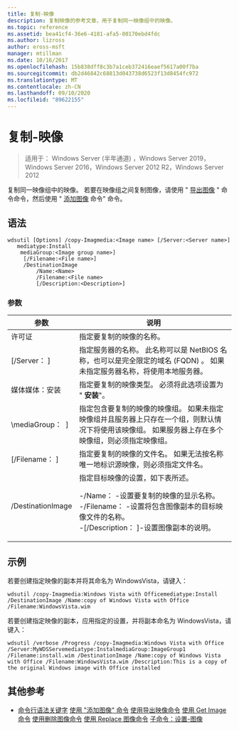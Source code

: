 ```yaml
---
title: 复制-映像
description: 复制映像的参考文章，用于复制同一映像组中的映像。
ms.topic: reference
ms.assetid: bea41cf4-36e6-4181-afa5-00170ebd4fdc
ms.author: lizross
author: eross-msft
manager: mtillman
ms.date: 10/16/2017
ms.openlocfilehash: 15b838dff8c3b7a1ceb372416eaef5617a00f7ba
ms.sourcegitcommit: db2d46842c68813d043738d6523f13d8454fc972
ms.translationtype: MT
ms.contentlocale: zh-CN
ms.lasthandoff: 09/10/2020
ms.locfileid: "89622155"
---
```

# <a name="copy-image"></a>复制-映像

> 适用于： Windows Server (半年通道) ，Windows Server 2019，Windows Server 2016，Windows Server 2012 R2，Windows Server 2012

复制同一映像组中的映像。 若要在映像组之间复制图像，请使用 " [导出图像](using-the-export-image-command.md) " 命令命令，然后使用 " [添加图像](using-the-add-image-command.md) 命令" 命令。

## <a name="syntax"></a>语法
```
wdsutil [Options] /copy-Imagmedia:<Image name> [/Server:<Server name>]
   mediatype:Install
    mediaGroup:<Image group name>]
     [/Filename:<File name>]
     /DestinationImage
         /Name:<Name>
         /Filename:<File name>
         [/Description:<Description>]
```
### <a name="parameters"></a>参数
|参数|说明|
|-------|--------|
许可证<Image name>|指定要复制的映像的名称。|
|[/Server： <Server name> ]|指定服务器的名称。 此名称可以是 NetBIOS 名称，也可以是完全限定的域名 (FQDN) 。 如果未指定服务器名称，将使用本地服务器。|
媒体媒体：安装|指定要复制的映像类型。 必须将此选项设置为 " **安装**"。|
|\mediaGroup： <Image group name> ]|指定包含要复制的映像的映像组。 如果未指定映像组并且服务器上只存在一个组，则默认情况下将使用该映像组。 如果服务器上存在多个映像组，则必须指定映像组。|
|[/Filename： <Filename> ]|指定要复制的映像的文件名。 如果无法按名称唯一地标识源映像，则必须指定文件名。|
|/DestinationImage|指定目标映像的设置，如下表所述。<p>-/Name： <Name> -设置要复制的映像的显示名称。<br />-/Filename： <Filename> -设置将包含图像副本的目标映像文件的名称。<br />-[/Description： <Description>]-设置图像副本的说明。|
## <a name="examples"></a>示例
若要创建指定映像的副本并将其命名为 WindowsVista，请键入：
```
wdsutil /copy-Imagmedia:Windows Vista with Officemediatype:Install /DestinationImage /Name:copy of Windows Vista with Office /Filename:WindowsVista.wim
```
若要创建指定映像的副本，应用指定的设置，并将副本命名为 WindowsVista，请键入：
```
wdsutil /verbose /Progress /copy-Imagmedia:Windows Vista with Office /Server:MyWDSServemediatype:InstalmediaGroup:ImageGroup1
/Filename:install.wim /DestinationImage /Name:copy of Windows Vista with Office /Filename:WindowsVista.wim /Description:This is a copy of the original Windows image with Office installed
```
## <a name="additional-references"></a>其他参考
- [命令行语法关键字](command-line-syntax-key.md) 
[使用 "添加图像" 命令](using-the-add-image-command.md) 
[使用导出映像命令](using-the-export-image-command.md) 
[使用 Get Image 命令](using-the-get-image-command.md) 
[使用删除图像命令](using-the-remove-image-command.md) 
[使用 Replace 图像命令](using-the-replace-image-command.md) 
[子命令：设置-图像](subcommand-set-image.md)
